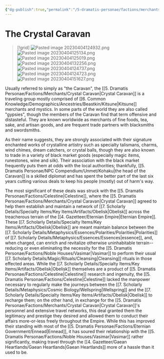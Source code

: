 ```yaml
---
{"dg-publish":true,"permalink":"/5-dramatis-personae/factions/merchants/crystal-caravan/","noteIcon":""}
---
```


# The Crystal Caravan

>[!grid]
>![Pasted image 20230404124932.png](/img/user/x.%20Assets/Attachments/Pasted%20image%2020230404124932.png)
>![Pasted image 20230404125134.png](/img/user/x.%20Assets/Attachments/Pasted%20image%2020230404125134.png)
>![Pasted image 20230404125019.png](/img/user/x.%20Assets/Attachments/Pasted%20image%2020230404125019.png)
>![Pasted image 20230404132256.png](/img/user/x.%20Assets/Attachments/Pasted%20image%2020230404132256.png)
>![Pasted image 20230404124737.png](/img/user/x.%20Assets/Attachments/Pasted%20image%2020230404124737.png)
>![Pasted image 20230404124723.png](/img/user/x.%20Assets/Attachments/Pasted%20image%2020230404124723.png)
>![Pasted image 20230404151627.png](/img/user/x.%20Assets/Attachments/Pasted%20image%2020230404151627.png)

Usually referred to simply as "the Caravan", the [[5. Dramatis Personae/Factions/Merchants/Crystal Caravan\|Crystal Caravan]] is a traveling group mostly comprised of [[6. Common Knowledge/Demographics/Ancestries/Beastkin/Kitsune\|Kitsune]] merchants and mystics. In some parts of the world they are also called "gypsies", though the members of the Caravan find that term offensive and distasteful. They are known worldwide as merchants of fine foods, tea, sake, and artisan goods, and are frequent trade partners with blacksmiths and swordsmiths. 

As their name suggests, they are strongly associated with their signature enchanted works of crystalline artistry such as specialty talismans, charms, wind chimes, dream catchers, or crystal balls, though they are also known to trade in a variety of black market goods (especially magic items, runestones, wine and silk). Their association with the black market frequently puts them at odds with the local authorities; thankfully, [[5. Dramatis Personae/NPC Compendium/Unmet/Kohaku\|the head of the Caravan]] is a skilled diplomat and has spent the better part of the last six years cutting various deals to keep his people (mostly) out of harm's way. 

The most significant of these deals was struck with the [[5. Dramatis Personae/Factions/Celestine\|Celestine]], where the [[5. Dramatis Personae/Factions/Merchants/Crystal Caravan\|Crystal Caravan]] agreed to help them establish and maintain a network of [[7. Scholarly Details/Specialty Items/Key Items/Artifacts/Obelisk\|Obelisk]] across the treacherous terrain of the [[4. Gazetteer/Eternian Empire\|Eternian Empire]]. These [[7. Scholarly Details/Specialty Items/Key Items/Artifacts/Obelisk\|Obelisk]] are meant maintain balance between the [[7. Scholarly Details/Metaphysics/Essences/Polarities/Polarities\|Polarities]] of [[7. Scholarly Details/Metaphysics/Essences/Essences\|essence]], and, when charged, can enrich and revitalize otherwise uninhabitable terrain-- reducing or even eliminating the necessity for the [[5. Dramatis Personae/Factions/Noble Houses/Vasimar\|Vasimar]] to perform their usual [[7. Scholarly Details/Magic/Rituals/Cleansing\|Cleansing]] rituals in those effected areas. While the [[7. Scholarly Details/Specialty Items/Key Items/Artifacts/Obelisk\|Obelisk]] themselves are a product of [[5. Dramatis Personae/Factions/Celestine\|Celestine]] research and ingenuity, the [[5. Dramatis Personae/Factions/Celestine\|Celestine]] lacked the manpower necessary to regularly make the journeys between the [[7. Scholarly Details/Metaphysics/Cosmic Biology/Wellspring\|Wellspring]] and the [[7. Scholarly Details/Specialty Items/Key Items/Artifacts/Obelisk\|Obelisk]] to recharge them; on the other hand, in exchange for the [[5. Dramatis Personae/Factions/Merchants/Crystal Caravan\|Crystal Caravan]]'s personnel and extensive travel networks, this deal granted them the legitimacy and prestige they desired and allowed them to conduct their affairs more-or-less freely throughout the Empire. While this has improved their standing with most of the [[5. Dramatis Personae/Factions/Eternian Government/Ennead\|Ennead]], it has soured their relationship with the [[5. Dramatis Personae/Factions/Noble Houses/Vasimar\|Vasimar]] rather significantly, making travel through the [[4. Gazetteer/Gaean Heartlands/Gaean Heartlands\|Gaean Heartlands]] more of a hassle than it used to be. 